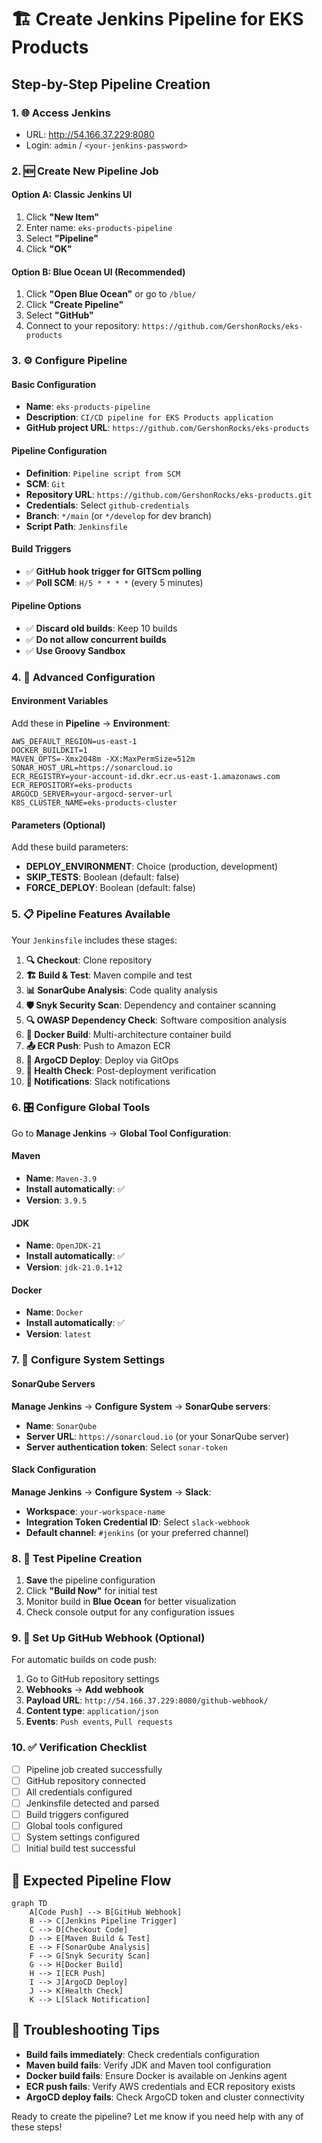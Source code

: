 # 🏗️ Create Jenkins Pipeline for EKS Products

## Step-by-Step Pipeline Creation

### 1. 🌐 **Access Jenkins**
- URL: http://54.166.37.229:8080
- Login: `admin` / `<your-jenkins-password>`

### 2. 🆕 **Create New Pipeline Job**

#### Option A: Classic Jenkins UI
1. Click **"New Item"**
2. Enter name: `eks-products-pipeline`
3. Select **"Pipeline"**
4. Click **"OK"**

#### Option B: Blue Ocean UI (Recommended)
1. Click **"Open Blue Ocean"** or go to `/blue/`
2. Click **"Create Pipeline"**
3. Select **"GitHub"**
4. Connect to your repository: `https://github.com/GershonRocks/eks-products`

### 3. ⚙️ **Configure Pipeline**

#### Basic Configuration
- **Name**: `eks-products-pipeline`
- **Description**: `CI/CD pipeline for EKS Products application`
- **GitHub project URL**: `https://github.com/GershonRocks/eks-products`

#### Pipeline Configuration
- **Definition**: `Pipeline script from SCM`
- **SCM**: `Git`
- **Repository URL**: `https://github.com/GershonRocks/eks-products.git`
- **Credentials**: Select `github-credentials`
- **Branch**: `*/main` (or `*/develop` for dev branch)
- **Script Path**: `Jenkinsfile`

#### Build Triggers
- ✅ **GitHub hook trigger for GITScm polling**
- ✅ **Poll SCM**: `H/5 * * * *` (every 5 minutes)

#### Pipeline Options
- ✅ **Discard old builds**: Keep 10 builds
- ✅ **Do not allow concurrent builds**
- ✅ **Use Groovy Sandbox**

### 4. 🔧 **Advanced Configuration**

#### Environment Variables
Add these in **Pipeline** → **Environment**:
```properties
AWS_DEFAULT_REGION=us-east-1
DOCKER_BUILDKIT=1
MAVEN_OPTS=-Xmx2048m -XX:MaxPermSize=512m
SONAR_HOST_URL=https://sonarcloud.io
ECR_REGISTRY=your-account-id.dkr.ecr.us-east-1.amazonaws.com
ECR_REPOSITORY=eks-products
ARGOCD_SERVER=your-argocd-server-url
K8S_CLUSTER_NAME=eks-products-cluster
```

#### Parameters (Optional)
Add these build parameters:
- **DEPLOY_ENVIRONMENT**: Choice (production, development)
- **SKIP_TESTS**: Boolean (default: false)
- **FORCE_DEPLOY**: Boolean (default: false)

### 5. 📋 **Pipeline Features Available**

Your `Jenkinsfile` includes these stages:

1. **🔍 Checkout**: Clone repository
2. **🏗️ Build & Test**: Maven compile and test
3. **📊 SonarQube Analysis**: Code quality analysis
4. **🛡️ Snyk Security Scan**: Dependency and container scanning
5. **🔍 OWASP Dependency Check**: Software composition analysis
6. **🐳 Docker Build**: Multi-architecture container build
7. **📤 ECR Push**: Push to Amazon ECR
8. **🚀 ArgoCD Deploy**: Deploy via GitOps
9. **🏥 Health Check**: Post-deployment verification
10. **📢 Notifications**: Slack notifications

### 6. 🎛️ **Configure Global Tools**

Go to **Manage Jenkins** → **Global Tool Configuration**:

#### Maven
- **Name**: `Maven-3.9`
- **Install automatically**: ✅
- **Version**: `3.9.5`

#### JDK
- **Name**: `OpenJDK-21`
- **Install automatically**: ✅
- **Version**: `jdk-21.0.1+12`

#### Docker
- **Name**: `Docker`
- **Install automatically**: ✅
- **Version**: `latest`

### 7. 🔌 **Configure System Settings**

#### SonarQube Servers
**Manage Jenkins** → **Configure System** → **SonarQube servers**:
- **Name**: `SonarQube`
- **Server URL**: `https://sonarcloud.io` (or your SonarQube server)
- **Server authentication token**: Select `sonar-token`

#### Slack Configuration
**Manage Jenkins** → **Configure System** → **Slack**:
- **Workspace**: `your-workspace-name`
- **Integration Token Credential ID**: Select `slack-webhook`
- **Default channel**: `#jenkins` (or your preferred channel)

### 8. 🚀 **Test Pipeline Creation**

1. **Save** the pipeline configuration
2. Click **"Build Now"** for initial test
3. Monitor build in **Blue Ocean** for better visualization
4. Check console output for any configuration issues

### 9. 🔄 **Set Up GitHub Webhook (Optional)**

For automatic builds on code push:

1. Go to GitHub repository settings
2. **Webhooks** → **Add webhook**
3. **Payload URL**: `http://54.166.37.229:8080/github-webhook/`
4. **Content type**: `application/json`
5. **Events**: `Push events`, `Pull requests`

### 10. ✅ **Verification Checklist**

- [ ] Pipeline job created successfully
- [ ] GitHub repository connected
- [ ] All credentials configured
- [ ] Jenkinsfile detected and parsed
- [ ] Build triggers configured
- [ ] Global tools configured
- [ ] System settings configured
- [ ] Initial build test successful

## 🎯 **Expected Pipeline Flow**

```mermaid
graph TD
    A[Code Push] --> B[GitHub Webhook]
    B --> C[Jenkins Pipeline Trigger]
    C --> D[Checkout Code]
    D --> E[Maven Build & Test]
    E --> F[SonarQube Analysis]
    F --> G[Snyk Security Scan]
    G --> H[Docker Build]
    H --> I[ECR Push]
    I --> J[ArgoCD Deploy]
    J --> K[Health Check]
    K --> L[Slack Notification]
```

## 🛟 **Troubleshooting Tips**

- **Build fails immediately**: Check credentials configuration
- **Maven build fails**: Verify JDK and Maven tool configuration
- **Docker build fails**: Ensure Docker is available on Jenkins agent
- **ECR push fails**: Verify AWS credentials and ECR repository exists
- **ArgoCD deploy fails**: Check ArgoCD token and cluster connectivity

Ready to create the pipeline? Let me know if you need help with any of these steps!
